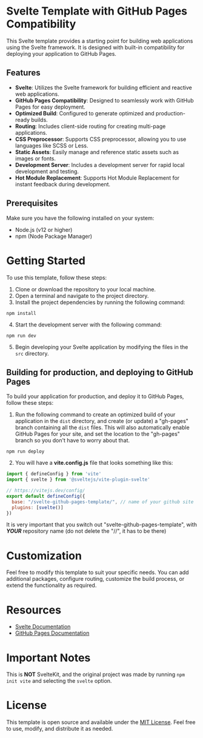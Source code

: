 # Svelte Template with GitHub Pages Compatibility
This Svelte template provides a starting point for building web applications using the Svelte framework. It is designed with built-in compatibility for deploying your application to GitHub Pages.

## Features
* **Svelte**: Utilizes the Svelte framework for building efficient and reactive web applications.
* **GitHub Pages Compatibility**: Designed to seamlessly work with GitHub Pages for easy deployment.
* **Optimized Build**: Configured to generate optimized and production-ready builds.
* **Routing**: Includes client-side routing for creating multi-page applications.
* **CSS Preprocessor**: Supports CSS preprocessor, allowing you to use languages like SCSS or Less.
* **Static Assets**: Easily manage and reference static assets such as images or fonts.
* **Development Server**: Includes a development server for rapid local development and testing.
* **Hot Module Replacement**: Supports Hot Module Replacement for instant feedback during development.


## Prerequisites
Make sure you have the following installed on your system:

* Node.js (v12 or higher)
* npm (Node Package Manager)


# Getting Started
To use this template, follow these steps:

1. Clone or download the repository to your local machine.
2. Open a terminal and navigate to the project directory.
3. Install the project dependencies by running the following command:
```
npm install
```

4. Start the development server with the following command:
```
npm run dev
```

5. Begin developing your Svelte application by modifying the files in the `src` directory.


## Building for production, and deploying to GitHub Pages
To build your application for production, and deploy it to GitHub Pages, follow these steps:
1. Run the following command to create an optimized build of your application in the `dist` directory, and create (or update) a "gh-pages" branch containing all the `dist` files. This will also automatically enable GitHub Pages for your site, and set the location to the "gh-pages" branch so you don't have to worry about that.
```
npm run deploy
```
2. You will have a **vite.config.js** file that looks something like this:
```javascript
import { defineConfig } from 'vite'
import { svelte } from '@sveltejs/vite-plugin-svelte'

// https://vitejs.dev/config/
export default defineConfig({
  base: "/svelte-github-pages-template/", // name of your github site
  plugins: [svelte()]
})
```
It is very important that you switch out "svelte-github-pages-template", with ***YOUR*** repository name (do not delete the "//", it has to be there)

# Customization
Feel free to modify this template to suit your specific needs. You can add additional packages, configure routing, customize the build process, or extend the functionality as required.

# Resources
* [Svelte Documentation](https://svelte.dev/docs/introduction)
* [GitHub Pages Documentation](https://docs.github.com/en/pages)

# Important Notes
This is **NOT** SvelteKit, and the original project was made by running `npm init vite` and selecting the `svelte` option.

# License
This template is open source and available under the [MIT License](https://opensource.org/license/mit/). Feel free to use, modify, and distribute it as needed.
